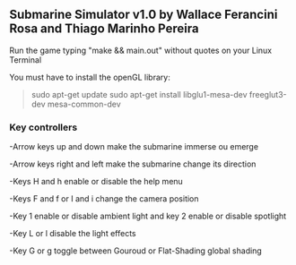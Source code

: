 ## Submarine Simulator v1.0 by Wallace Ferancini Rosa and Thiago Marinho Pereira

Run the game typing "make && main.out" without quotes on your Linux Terminal

You must have to install the openGL library:

> sudo apt-get update
> sudo apt-get install libglu1-mesa-dev freeglut3-dev mesa-common-dev

### Key controllers

-Arrow keys up and down make the submarine immerse ou emerge

-Arrow keys right and left make the submarine change its direction

-Keys H and h enable or disable the help menu

-Keys F and f or I and i change the camera position

-Key 1 enable or disable ambient light and key 2 enable or disable spotlight

-Key L or l disable the light effects

-Key G or g toggle between Gouroud or Flat-Shading global shading
